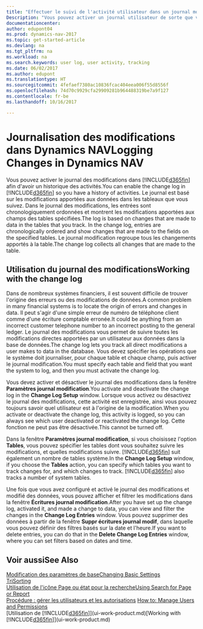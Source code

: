 ```yaml
---
title: "Effectuer le suivi de l'activité utilisateur dans un journal modification"
Description: "Vous pouvez activer un journal utilisateur de sorte que vous avez un historique de toutes les modifications apportées aux données dans les tables suivies."
documentationcenter: 
author: edupont04
ms.prod: dynamics-nav-2017
ms.topic: get-started-article
ms.devlang: na
ms.tgt_pltfrm: na
ms.workload: na
ms.search.keywords: user log, user activity, tracking
ms.date: 06/02/2017
ms.author: edupont
ms.translationtype: HT
ms.sourcegitcommit: 4fefaef7380ac10836fcac404eea006f55d8556f
ms.openlocfilehash: 74d70c9929cfa29909281b964488319be7a9f127
ms.contentlocale: fr-be
ms.lasthandoff: 10/16/2017

---
```

# <a name="logging-changes-in-dynamics-nav"></a><span data-ttu-id="1503c-103">Journalisation des modifications dans Dynamics NAV</span><span class="sxs-lookup"><span data-stu-id="1503c-103">Logging Changes in Dynamics NAV</span></span>
<span data-ttu-id="1503c-104">Vous pouvez activer le journal des modifications dans [!INCLUDE[d365fin](includes/d365fin_md.md)] afin d'avoir un historique des activités.</span><span class="sxs-lookup"><span data-stu-id="1503c-104">You can enable the change log in [!INCLUDE[d365fin](includes/d365fin_md.md)] so you have a history of activities.</span></span> <span data-ttu-id="1503c-105">Le journal est basé sur les modifications apportées aux données dans les tableaux que vous suivez. Dans le journal des modifications, les entrées sont chronologiquement ordonnées et montrent les modifications apportées aux champs des tables spécifiées.</span><span class="sxs-lookup"><span data-stu-id="1503c-105">The log is based on changes that are made to data in the tables that you track. In the change log, entries are chronologically ordered and show changes that are made to the fields on the specified tables.</span></span> <span data-ttu-id="1503c-106">Le journal modification regroupe tous les changements apportés à la table.</span><span class="sxs-lookup"><span data-stu-id="1503c-106">The change log collects all changes that are made to the table.</span></span>  

## <a name="working-with-the-change-log"></a><span data-ttu-id="1503c-107">Utilisation du journal des modifications</span><span class="sxs-lookup"><span data-stu-id="1503c-107">Working with the change log</span></span>
<span data-ttu-id="1503c-108">Dans de nombreux systèmes financiers, il est souvent difficile de trouver l'origine des erreurs ou des modifications de données.</span><span class="sxs-lookup"><span data-stu-id="1503c-108">A common problem in many financial systems is to locate the origin of errors and changes in data.</span></span> <span data-ttu-id="1503c-109">Il peut s'agir d'une simple erreur de numéro de téléphone client comme d'une écriture comptable erronée.</span><span class="sxs-lookup"><span data-stu-id="1503c-109">It could be anything from an incorrect customer telephone number to an incorrect posting to the general ledger.</span></span> <span data-ttu-id="1503c-110">Le journal des modifications vous permet de suivre toutes les modifications directes apportées par un utilisateur aux données dans la base de données.</span><span class="sxs-lookup"><span data-stu-id="1503c-110">The change log lets you track all direct modifications a user makes to data in the database.</span></span> <span data-ttu-id="1503c-111">Vous devez spécifier les opérations que le système doit journaliser, pour chaque table et chaque champ, puis activer le journal modification.</span><span class="sxs-lookup"><span data-stu-id="1503c-111">You must specify each table and field that you want the system to log, and then you must activate the change log.</span></span>  

<span data-ttu-id="1503c-112">Vous devez activer et désactiver le journal des modifications dans la fenêtre **Paramètres journal modification**.</span><span class="sxs-lookup"><span data-stu-id="1503c-112">You activate and deactivate the change log in the **Change Log Setup** window.</span></span> <span data-ttu-id="1503c-113">Lorsque vous activez ou désactivez le journal des modifications, cette activité est enregistrée, ainsi vous pouvez toujours savoir quel utilisateur est à l'origine de la modification.</span><span class="sxs-lookup"><span data-stu-id="1503c-113">When you activate or deactivate the change log, this activity is logged, so you can always see which user deactivated or reactivated the change log.</span></span> <span data-ttu-id="1503c-114">Cette fonction ne peut pas être désactivée.</span><span class="sxs-lookup"><span data-stu-id="1503c-114">This cannot be turned off.</span></span>  

<span data-ttu-id="1503c-115">Dans la fenêtre **Paramètres journal modification**, si vous choisissez l'option **Tables**, vous pouvez spécifier les tables dont vous souhaitez suivre les modifications, et quelles modifications suivre. [!INCLUDE[d365fin](includes/d365fin_md.md)] suit également un nombre de tables système.</span><span class="sxs-lookup"><span data-stu-id="1503c-115">In the **Change Log Setup** window, if you choose the **Tables** action, you can specify which tables you want to track changes for, and which changes to track. [!INCLUDE[d365fin](includes/d365fin_md.md)] also tracks a number of system tables.</span></span>

<span data-ttu-id="1503c-116">Une fois que vous avez configuré et activé le journal des modifications et modifié des données, vous pouvez afficher et filtrer les modifications dans la fenêtre **Écritures journal modification**.</span><span class="sxs-lookup"><span data-stu-id="1503c-116">After you have set up the change log, activated it, and made a change to data, you can view and filter the changes in the **Change Log Entries** window.</span></span> <span data-ttu-id="1503c-117">Vous pouvez supprimer des données à partir de la fenêtre **Suppr écritures journal modif**, dans laquelle vous pouvez définir des filtres basés sur la date et l'heure.</span><span class="sxs-lookup"><span data-stu-id="1503c-117">If you want to delete entries, you can do that in the **Delete Change Log Entries** window, where you can set filters based on dates and time.</span></span>  

## <a name="see-also"></a><span data-ttu-id="1503c-118">Voir aussi</span><span class="sxs-lookup"><span data-stu-id="1503c-118">See Also</span></span>
[<span data-ttu-id="1503c-119">Modification des paramètres de base</span><span class="sxs-lookup"><span data-stu-id="1503c-119">Changing Basic Settings</span></span>](ui-change-basic-settings.md)  
[<span data-ttu-id="1503c-120">Tri</span><span class="sxs-lookup"><span data-stu-id="1503c-120">Sorting</span></span>](ui-sorting.md)  
[<span data-ttu-id="1503c-121">Utilisation de l'icône Page ou état pour la recherche</span><span class="sxs-lookup"><span data-stu-id="1503c-121">Using Search for Page or Report</span></span>](ui-search.md)  
<span data-ttu-id="1503c-122">[Procédure : gérer les utilisateurs et les autorisations](ui-how-users-permissions.md)  </span><span class="sxs-lookup"><span data-stu-id="1503c-122">[How to: Manage Users and Permissions](ui-how-users-permissions.md)  </span></span>  
<span data-ttu-id="1503c-123">[Utilisation de [!INCLUDE[d365fin](includes/d365fin_md.md)]](ui-work-product.md)</span><span class="sxs-lookup"><span data-stu-id="1503c-123">[Working with [!INCLUDE[d365fin](includes/d365fin_md.md)]](ui-work-product.md)</span></span>  

